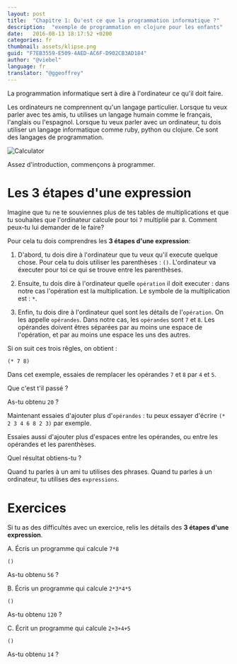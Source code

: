 ```yaml
---
layout: post
title:  "Chapitre 1: Qu'est ce que la programmation informatique ?"
description:  "exemple de programmation en clojure pour les enfants"
date:   2016-08-13 18:17:52 +0200
categories: fr
thumbnail: assets/klipse.png
guid: "F7EB3559-E509-4AED-AC6F-D902CB3AD184"
author: "@viebel"
language: fr
translator: "@ggeoffrey"
---
```


La programmation informatique sert à dire à l'ordinateur ce qu'il doit faire.

Les ordinateurs ne comprennent qu'un langage particulier. Lorsque tu veux parler avec tes amis, tu utilises un langage humain comme le français, l'anglais ou l'espagnol. Lorsque tu veux parler avec un ordinateur, tu dois utiliser un langage informatique comme ruby, python ou clojure. Ce sont des langages de programmation.


![Calculator](/assets/images/calc.jpg)


<!-- Enough introduction, let's start to do some real programming. -->
Assez d'introduction, commençons à programmer.

<!-- #  The 3 steps of an expression -->

# Les 3 étapes d'une expression

<!-- Let's imagine you don't remember your table of multiplications and you want the computer to calculate `7` multiplied by `8` for you. How are you going to do that? -->
Imagine que tu ne te souviennes plus de tes tables de multiplications et que tu souhaites que l'ordinateur calcule pour toi `7` multiplié par `8`. Comment peux-tu lui demander de le faire?

<!-- For that purpose, you will have to master the  **3 steps of an expression**: -->
Pour cela tu dois comprendres les **3 étapes d'une expression**:

<!-- 1. First, you need to tell the computer that you want it to execute something. For that you use the parenthesis: `()`. The computer will execute for you the content of the parenthesis. -->
<!-- 2. Then, you need to tell the computer what `operation` you want it to execute: in our case, the operation is the multiplication. The symbol for multiplication is: `*`. -->

<!-- 3. Finally, you need to tell the computer what are the details of the `operation`. We call them the `operands`. In our case, the `operands` are `7` and `8`. The operands must be separated by one or more white spaces one from the other and one from the `operation`. -->


1. D'abord, tu dois dire à l'ordinateur que tu veux qu'il execute quelque chose. Pour cela tu dois utiliser les parenthèses : `()`. L'ordinateur va éxecuter pour toi ce qui se trouve entre les parenthèses.

2. Ensuite, tu dois dire à l'ordinateur quelle `opération` il doit executer : dans notre cas l'opération est la multiplication. Le symbole de la multiplication est : `*`.

3. Enfin, tu dois dire à l'ordinateur quel sont les détails de l'`opération`. On les appelle `opérandes`. Dans notre cas, les `opérandes` sont `7` et `8`. Les opérandes doivent êtres séparées par au moins une espace de l'opération, et par au moins une espace les uns des autres.

<!-- Combining all of that, we get: -->
Si on suit ces trois rêgles, on obtient :

~~~klipse
(* 7 8)
~~~


<!-- Now, modify the `operands` above and try to replace `7` and `8` by `4` and `5`. -->
Dans cet exemple, essaies de remplacer les opérandes `7` et `8` par `4` et `5`.

<!-- What happened? -->
Que c'est t'il passé ?

<!-- Did you get `20`? -->
As-tu obtenu `20` ?


<!-- Now, try to add more `operands`: for instance you could type `(* 2 3 4 6 8 2 3)`. -->
Maintenant essaies d'ajouter plus d'`opérandes` : tu peux essayer d'écrire `(* 2 3 4 6 8 2 3)` par exemple.

<!-- Try to add more white spaces between the operands, or between an operand and a parenthesis. -->
Essaies aussi d'ajouter plus d'espaces entre les opérandes, ou entre les opérandes et les parenthèses.

<!-- What results do you get? -->
Quel résultat obtiens-tu ?

<!-- When you talk to a friend you use sentences. When you talk to a computer, you use `expressions`. -->
Quand tu parles à un ami tu utilises des phrases. Quand tu parles à un ordinateur, tu utilises des `expressions`.

# Exercices

<!-- If you are having difficulties with one exercise, read again the details of the **3 steps of an expression**. -->
Si tu as des difficultés avec un exercice, relis les détails des **3 étapes d'une expression**.

<!-- A. Write a program that calculates `7*8` -->
A. Écris un programme qui calcule `7*8`

~~~klipse
()
~~~

<!-- Did you get `56`? -->
As-tu obtenu `56` ?

<!-- B. Write a program that calculates `2*3*4*5` -->
B. Écris un programme qui calcule `2*3*4*5`

~~~klipse
()
~~~

<!-- Did you get `120`? -->
As-tu obtenu `120` ?

<!-- C. Write a program that calculates `2+3+4+5` -->
C. Écrit un programme qui calcule `2+3+4+5`

~~~klipse
()
~~~

<!-- Did you get `14`? -->
As-tu obtenu `14` ?
